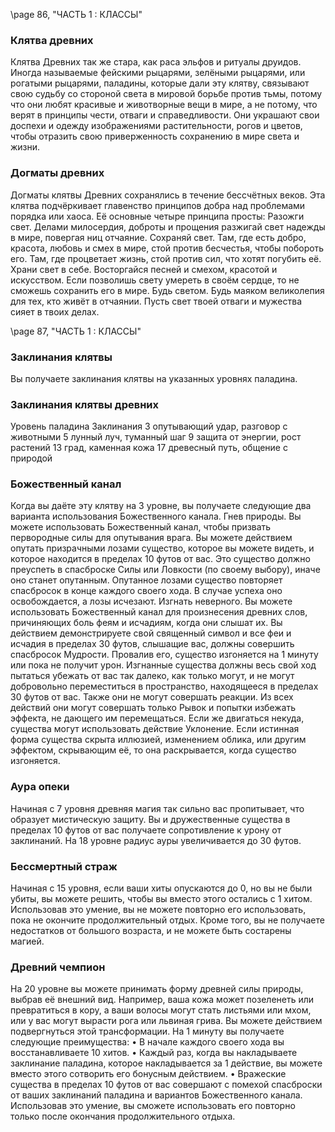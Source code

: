 <!-- TODO: Formatting -->
\page 86, "ЧАСТЬ 1 : КЛАССЫ"
### Клятва древних
Клятва Древних так же стара, как раса эльфов и ритуалы друидов. Иногда называемые фейскими рыцарями, зелёными рыцарями, или рогатыми рыцарями, паладины, которые дали эту клятву, связывают свою судьбу со стороной света в мировой борьбе против тьмы, потому что они любят красивые и животворные вещи в мире, а не потому, что верят в принципы чести, отваги и справедливости. Они украшают свои доспехи и одежду изображениями растительности, рогов и цветов, чтобы отразить свою приверженность сохранению в мире света и жизни.

### Догматы древних
Догматы клятвы Древних сохранялись в течение бессчётных веков. Эта клятва подчёркивает главенство принципов добра над проблемами порядка или хаоса. Её основные четыре принципа просты:
Разожги свет. Делами милосердия, доброты и прощения разжигай свет надежды в мире, повергая ниц отчаяние.
Сохраняй свет. Там, где есть добро, красота, любовь и смех в мире, стой против бесчестья, чтобы побороть его. Там, где процветает жизнь, стой против сил, что хотят погубить её.
Храни свет в себе. Восторгайся песней и смехом, красотой и искусством. Если позволишь свету умереть в своём сердце, то не сможешь сохранить его в мире.
Будь светом. Будь маяком великолепия для тех, кто живёт в отчаянии. Пусть свет твоей отваги и мужества сияет в твоих делах.

\page 87, "ЧАСТЬ 1 : КЛАССЫ"
### Заклинания клятвы
Вы получаете заклинания клятвы на указанных уровнях паладина.

### Заклинания клятвы древних
Уровень паладина Заклинания
3 опутывающий удар, разговор с животными
5 лунный луч, туманный шаг
9 защита от энергии, рост растений
13 град, каменная кожа
17 древесный путь, общение с природой

### Божественный канал
Когда вы даёте эту клятву на 3 уровне, вы получаете следующие два варианта использования Божественного канала.
Гнев природы. Вы можете использовать Божественный канал, чтобы призвать первородные силы для опутывания врага. Вы можете действием опутать призрачными лозами существо, которое вы можете видеть, и которое находится в пределах 10 футов от вас. Это существо должно преуспеть в спасброске Силы или Ловкости (по своему выбору), иначе оно станет опутанным. Опутанное лозами существо повторяет спасбросок в конце каждого своего хода. В случае успеха оно освобождается, а лозы исчезают.
Изгнать неверного. Вы можете использовать Божественный канал для произнесения древних слов, причиняющих боль феям и исчадиям, когда они слышат их. Вы действием демонстрируете свой священный символ и все феи и исчадия в пределах 30
футов, слышащие вас, должны совершить спасбросок Мудрости. Провалив его, существо изгоняется на 1 минуту или пока не получит урон.
Изгнанные существа должны весь свой ход пытаться убежать от вас так далеко, как только могут, и не могут добровольно переместиться в пространство, находящееся в пределах 30 футов от вас. Также они не могут совершать реакции. Из всех действий они могут совершать только Рывок и попытки избежать эффекта, не дающего им перемещаться. Если же двигаться некуда, существа могут использовать действие Уклонение.
Если истинная форма существа скрыта иллюзией, изменением облика, или другим эффектом, скрывающим её, то она раскрывается, когда существо изгоняется.

### Аура опеки
Начиная с 7 уровня древняя магия так сильно вас пропитывает, что образует мистическую защиту.
Вы и дружественные существа в пределах 10 футов от вас получаете сопротивление к урону от заклинаний.
На 18 уровне радиус ауры увеличивается до 30
футов.

### Бессмертный страж
Начиная с 15 уровня, если ваши хиты опускаются до
0, но вы не были убиты, вы можете решить, чтобы вы вместо этого остались с 1 хитом. Использовав это умение, вы не можете повторно его использовать, пока не окончите продолжительный отдых.
Кроме того, вы не получаете недостатков от большого возраста, и не можете быть состарены магией.

### Древний чемпион
На 20 уровне вы можете принимать форму древней силы природы, выбрав её внешний вид.
Например, ваша кожа может позеленеть или превратиться в кору, а ваши волосы могут стать листьями или мхом, или у вас могут вырасти рога или львиная грива.
Вы можете действием подвергнуться этой трансформации. На 1 минуту вы получаете следующие преимущества:
• В начале каждого своего хода вы восстанавливаете 10 хитов.
• Каждый раз, когда вы накладываете заклинание паладина, которое накладывается за 1 действие, вы можете вместо этого сотворить его бонусным действием.
• Вражеские существа в пределах 10 футов от вас совершают с помехой спасброски от ваших заклинаний паладина и вариантов Божественного канала.
Использовав это умение, вы сможете использовать его повторно только после окончания продолжительного отдыха.
